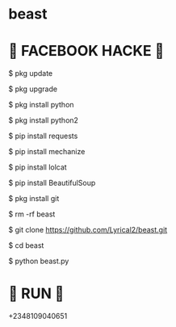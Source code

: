 # beast
# 🔰 FACEBOOK HACKE 🔰



 $ pkg update

 $ pkg upgrade

 $ pkg install python

 $ pkg install python2

 $ pip install requests

 $ pip install mechanize

 $ pip install lolcat

 $ pip install BeautifulSoup

 $ pkg install git

 $ rm -rf beast

 $ git clone https://github.com/Lyrical2/beast.git

 $ cd beast

 $ python beast.py




# 🔰 RUN 🔰
+2348109040651
